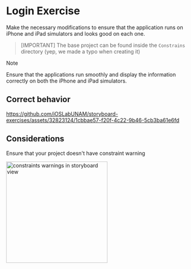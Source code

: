# Login Exercise
Make the necessary modifications to ensure that the application runs on iPhone and iPad simulators and looks good on each one.

> [IMPORTANT]
> The base project can be found inside the `Constrains` directory (yep, we made a typo when creating it)

> [!NOTE]
> Ensure that the applications run smoothly and display the information correctly on both the iPhone and iPad simulators.

## Correct behavior
https://github.com/iOSLabUNAM/storyboard-exercises/assets/32823124/1cbbae57-f20f-4c22-9b46-5cb3ba61e6fd

## Considerations
Ensure that your project doesn't have constraint warning

<img width="273" alt="constraints warnings in storyboard view" title="constraint warnings" src="https://github.com/iOSLabUNAM/storyboard-exercises/assets/32823124/d9954acc-d920-4c37-9807-a32b4f612ec4">
